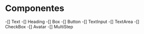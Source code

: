 # Componentes

-[] Text
-[] Heading
-[] Box
-[] Button
-[] TextInput
-[] TextArea
-[] CheckBox
-[] Avatar
-[] MultiStep

